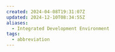 ```yaml
---
created: 2024-04-08T19:31:07Z
updated: 2024-12-10T08:34:55Z
aliases:
  - Integrated Development Environment
tags:
  - abbreviation
---
```

